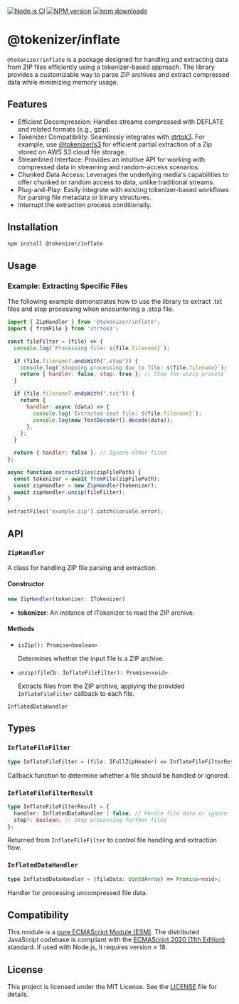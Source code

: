 [![Node.js CI](https://github.com/Borewit/tokenizer-inflate/actions/workflows/nodejs-ci.yml/badge.svg)](https://github.com/Borewit/tokenizer-inflate/actions/workflows/nodejs-ci.yml)
[![NPM version](https://badge.fury.io/js/%40tokenizer%2Finflate.svg)](https://npmjs.org/package/@tokenizer/inflate)
[![npm downloads](https://img.shields.io/npm/dm/@tokenizer%2Finflate.svg)](https://npmcharts.com/compare/%40tokenizer%2Finflate?start=1200&interval=30)

# @tokenizer/inflate

`@tokenizer/inflate` is a package designed for handling and extracting data from ZIP files efficiently using a tokenizer-based approach.
The library provides a customizable way to parse ZIP archives and extract compressed data while minimizing memory usage.

## Features
- Efficient Decompression: Handles streams compressed with DEFLATE and related formats (e.g., gzip).
- Tokenizer Compatibility: Seamlessly integrates with [strtok3](https://github.com/Borewit/strtok3). For example, use  [@tokenizer/s3](https://github.com/Borewit/tokenizer-s3) for efficient partial extraction of a Zip stored on AWS S3 cloud file storage.
- Streamlined Interface: Provides an intuitive API for working with compressed data in streaming and random-access scenarios.
- Chunked Data Access: Leverages the underlying media's capabilities to offer chunked or random access to data, unlike traditional streams.
- Plug-and-Play: Easily integrate with existing tokenizer-based workflows for parsing file metadata or binary structures.
- Interrupt the extraction process conditionally.

## Installation
```bash
npm install @tokenizer/inflate
```

## Usage

### Example: Extracting Specific Files

The following example demonstrates how to use the library to extract .txt files and stop processing when encountering a .stop file.

```js
import { ZipHandler } from '@tokenizer/inflate';
import { fromFile } from 'strtok3';

const fileFilter = (file) => {
  console.log(`Processing file: ${file.filename}`);

  if (file.filename?.endsWith(".stop")) {
    console.log(`Stopping processing due to file: ${file.filename}`);
    return { handler: false, stop: true }; // Stop the unzip process
  }

  if (file.filename?.endsWith(".txt")) {
    return {
      handler: async (data) => {
        console.log(`Extracted text file: ${file.filename}`);
        console.log(new TextDecoder().decode(data));
      },
    };
  }

  return { handler: false }; // Ignore other files
};

async function extractFiles(zipFilePath) {
  const tokenizer = await fromFile(zipFilePath);
  const zipHandler = new ZipHandler(tokenizer);
  await zipHandler.unzip(fileFilter);
}

extractFiles('example.zip').catch(console.error);
```

## API

### `ZipHandler`
A class for handling ZIP file parsing and extraction.
#### Constructor
```ts
new ZipHandler(tokenizer: ITokenizer)
```
- **tokenizer**: An instance of ITokenizer to read the ZIP archive.
#### Methods
 
- `isZip(): Promise<boolean>`

   Determines whether the input file is a ZIP archive.

- `unzip(fileCb: InflateFileFilter): Promise<void>`

  Extracts files from the ZIP archive, applying the provided `InflateFileFilter` callback to each file.

```InflatedDataHandler``` 

## Types

### `InflateFileFilter`
```ts
type InflateFileFilter = (file: IFullZipHeader) => InflateFileFilterResult;
```
Callback function to determine whether a file should be handled or ignored.

### `InflateFileFilterResult`
```ts
type InflateFileFilterResult = {
  handler: InflatedDataHandler | false; // Handle file data or ignore
  stop?: boolean; // Stop processing further files
};

```
Returned from `InflateFileFilter` to control file handling and extraction flow.

### `InflatedDataHandler`
```ts
type InflatedDataHandler = (fileData: Uint8Array) => Promise<void>;
```
Handler for processing uncompressed file data.

## Compatibility

This module is a [pure ECMAScript Module (ESM)](https://gist.github.com/sindresorhus/a39789f98801d908bbc7ff3ecc99d99c).
The distributed JavaScript codebase is compliant with the [ECMAScript 2020 (11th Edition)](https://en.wikipedia.org/wiki/ECMAScript_version_history#11th_Edition_%E2%80%93_ECMAScript_2020) standard.
If used with Node.js, it requires version ≥ 18.

## License
This project is licensed under the MIT License. See the [LICENSE](LICENSE) file for details.